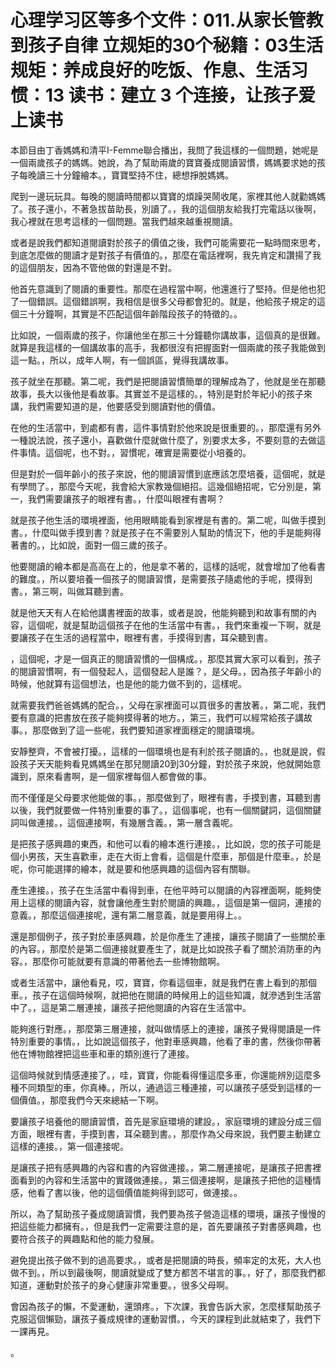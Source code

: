 # 心理学习区等多个文件：011.从家长管教到孩子自律 立规矩的30个秘籍：03生活规矩：养成良好的吃饭、作息、生活习惯：13 读书：建立 3 个连接，让孩子爱上读书

本節目由丁香媽媽和清平I-Femme聯合播出，我問了我這樣的一個問題，她呢是一個兩歲孩子的媽媽。她說，為了幫助兩歲的寶寶養成閱讀習慣，媽媽要求她的孩子每晚讀三十分鐘繪本。，寶寶堅持不住，總想掙脫媽媽。

爬到一邊玩玩具。每晚的閱讀時間都以寶寶的煩躁哭鬧收尾，家裡其他人就勸媽媽了。孩子還小，不著急拔苗助長，別讀了。，我的這個朋友給我打完電話以後啊，我心裡就在思考這樣的一個問題。當我們越來越重視閱讀。

或者是說我們都知道閱讀對於孩子的價值之後，我們可能需要花一點時間來思考，到底怎麼做的閱讀才是對孩子有價值的。，那麼在電話裡啊，我先肯定和讚揚了我的這個朋友，因為不管他做的對還是不對。

他首先意識到了閱讀的重要性。那麼在過程當中啊，他還進行了堅持。但是他也犯了一個錯誤。這個錯誤啊，我相信是很多父母都會犯的。就是，他給孩子規定的這個三十分鐘啊，其實是不匹配這個年齡階段孩子的特徵的。。

比如說，一個兩歲的孩子，你讓他坐在那三十分鐘聽你講故事，這個真的是很難。就算是我這樣的一個講故事的高手，我都很沒有把握面對一個兩歲的孩子我能做到這一點。，所以，成年人啊，有一個誤區，覺得我講故事。

孩子就坐在那聽。第二呢，我們是把閱讀習慣簡單的理解成為了，他就是坐在那聽故事，長大以後他是看故事。其實並不是這樣的。，特別是對於年紀小的孩子來講，我們需要知道的是，他要感受到閱讀對他的價值。

在他的生活當中，到處都有書，這件事情對於他來說是很重要的。，那麼還有另外一種說法說，孩子還小，喜歡做什麼就做什麼了，別要求太多，不要刻意的去做這件事情。這個呢，也不對。，習慣呢，確實是需要從小培養的。

但是對於一個年齡小的孩子來說，他的閱讀習慣到底應該怎麼培養，這個呢，就是有學問了。，那麼今天呢，我會給大家教幾個絕招。這幾個絕招呢，它分別是，第一，我們需要讓孩子的眼裡有書。，什麼叫眼裡有書啊？

就是孩子他生活的環境裡面，他用眼睛能看到家裡是有書的。第二呢，叫做手摸到書。，什麼叫做手摸到書？就是孩子在不需要別人幫助的情況下，他的手是能夠得著書的。，比如說，面對一個三歲的孩子。

他要閱讀的繪本都是高高在上的，他是拿不著的，這樣的話呢，就會增加了他看書的難度。，所以要培養一個孩子的閱讀習慣，是需要孩子隨處他的手呢，摸得到書。，第三啊，叫做耳聽到書。

就是他天天有人在給他講書裡面的故事，或者是說，他能夠聽到和故事有關的內容，這個呢，就是幫助這個孩子在他的生活當中有書。，我們來重複一下啊，就是要讓孩子在生活的過程當中，眼裡有書，手摸得到書，耳朵聽到書。

，這個呢，才是一個真正的閱讀習慣的一個構成。，那麼其實大家可以看到，孩子的閱讀習慣啊，有一個發起人，這個發起人是誰？，是父母。，因為孩子年齡小的時候，他就算有這個想法，也是他的能力做不到的，這樣呢。

就需要我們爸爸媽媽的配合。，父母在家裡面可以買很多的書放著。，第二呢，我們要有意識的把書放在孩子能夠摸得著的地方。，第三，我們可以經常給孩子講故事。，那麼做到了這一些呢，我們要知道家裡面穩定的閱讀環境。

安靜整齊，不會被打擾。，這樣的一個環境也是有利於孩子閱讀的。，也就是說，假設孩子天天能夠看見媽媽坐在那兒閱讀20到30分鐘，對於孩子來說，他就開始意識到，原來看書啊，是一個家裡每個人都會做的事。

而不僅僅是父母要求他能做的事。，那麼做到了，眼裡有書，手摸到書，耳聽到書以後，我們就要做一件特別重要的事了。，這個事呢，也有一個關鍵詞，這個關鍵詞叫做連接。，這個連接啊，有幾層含義。，第一層含義呢。

是把孩子感興趣的東西，和他可以看的繪本進行連接。，比如說，您的孩子可能是個小男孩，天生喜歡車，走在大街上會看，這個是什麼車，那個是什麼車。，於是呢，你可能選擇的繪本，就是要和他感興趣的這個內容有關聯。

產生連接。，孩子在生活當中看得到車，在他平時可以閱讀的內容裡面啊，能夠使用上這樣的閱讀內容，就會讓他產生對於閱讀的興趣。，這個是第一個詞，連接的意義。，那麼這個連接呢，還有第二層意義，就是要用得上。。

還是那個例子，孩子對於車感興趣，於是你產生了連接，讓孩子閱讀了一些關於車的內容。，那麼於是第二個連接就要產生了，就是比如說孩子看了關於消防車的內容。，那麼你可能就要有意識的帶著他去一些博物館啊。

或者生活當中，讓他看見，哎，寶寶，你看這個車，就是我們在書上看到的那個車。，孩子在這個時候啊，就把他在閱讀的時候用上的這些知識，就滲透到生活當中了。，這是第二層連接，讓孩子把他閱讀的內容在生活當中。

能夠進行對應。，那麼第三層連接，就叫做情感上的連接，讓孩子覺得閱讀是一件特別重要的事情。，比如說這個孩子，他對車感興趣，他看了車的書，然後你帶著他在博物館裡把這些車和車的類別進行了連接。

這個時候就到情感連接了。，哇，寶寶，你能看得懂這麼多車，你還能辨別這麼多種不同類型的車，你真棒。，所以，通過這三種連接，可以讓孩子感受到這樣的一個價值。，那麼我們今天來總結一下啊。

要讓孩子培養他的閱讀習慣，首先是家庭環境的建設。，家庭環境的建設分成三個方面，眼裡有書，手摸到書，耳朵聽到書。，那麼作為父母來說，我們要主動建立這樣的連接。，第一個連接呢。

是讓孩子把有感興趣的內容和書的內容做連接。，第二層連接呢，是讓孩子把書裡面看到的內容和生活當中的實踐做連接。，第三個連接啊，是讓孩子把他的這種情感，他看了書以後，他的這個價值能夠得到認可，做連接。。

所以，為了幫助孩子養成閱讀習慣，我們要為孩子營造這樣的環境，讓孩子慢慢的把這些能力都擁有。，但是我們一定需要注意的是，首先要讓孩子對書感興趣，也要符合孩子的興趣點和他的能力發展。

避免提出孩子做不到的過高要求。，或者是把閱讀的時長，頻率定的太死，大人也做不到。，所以到最後啊，閱讀就變成了雙方都苦不堪言的事。，好了，那麼我們都知道，運動對於孩子的身心健康非常重要。，很多父母啊。

會因為孩子的懶，不愛運動，還頭疼。，下次課，我會告訴大家，怎麼樣幫助孩子克服這個懶勁，讓孩子養成規律的運動習慣。，今天的課程到此就結束了，我們下一課再見。

。